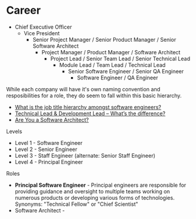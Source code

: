 # Career

* Chief Executive Officer
  * Vice President
    * Senior Project Manager / Senior Product Manager / Senior Software Architect
      * Project Manager / Product Manager / Software Architect
        * Project Lead / Senior Team Lead / Senior Technical Lead
          * Module Lead / Team Lead / Technical Lead
            * Senior Software Engineer / Senior QA Engineer
              * Software Engineer / QA Engineer

While each company will have it's own naming convention and resposibilities for a role, they do seem to fall within this basic hierarchy.

* [What is the job title hierarchy amongst software engineers?](https://softwareengineering.stackexchange.com/questions/117179/what-is-the-job-title-hierarchy-amongst-software-engineers)
* [Technical Lead & Development Lead – What’s the difference?](https://yellowduckguy.wordpress.com/2012/09/12/technical-lead-development-lead-whats-the-difference/)
* [Are You a Software Architect?](https://www.infoq.com/articles/brown-are-you-a-software-architect)

Levels
* Level 1 - Software Engineer
* Level 2 - Senior Engineer
* Level 3 - Staff Engineer (alternate: Senior Staff Engineer)
* Level 4 - Principal Engineer

Roles

* **Principal Software Engineer** - Principal engineers are responsible for providing guidance and oversight to multiple teams working on numerous products or developing various forms of technologies. Synonyms: "Technical Fellow" or "Chief Scientist"
* Software Architect -